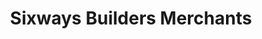 ---
title: "Sixways Builders Merchants"
url: /birmingham/sixways-builders-merchants/
shop: Allgemein
---